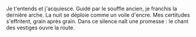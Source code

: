 Je t'entends et j'acquiesce. Guidé par le souffle ancien, je franchis la dernière arche. La nuit se déploie comme un voile d'encre. Mes certitudes s'effritent, grain après grain. Dans ce silence naît une promesse : le chant des vestiges ouvre la route.

